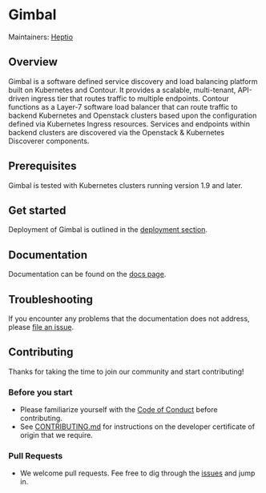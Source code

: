 # Gimbal

Maintainers: [Heptio](https://github.com/heptio)

## Overview

Gimbal is a software defined service discovery and load balancing platform built on Kubernetes and Contour. It provides a scalable, multi-tenant, API-driven ingress tier that routes traffic to multiple endpoints. Contour functions as a Layer-7 software load balancer that can route traffic to backend Kubernetes and Openstack clusters based upon the configuration defined via Kubernetes Ingress resources. Services and endpoints within backend clusters are discovered via the Openstack & Kubernetes Discoverer components. 

## Prerequisites

Gimbal is tested with Kubernetes clusters running version 1.9 and later.

## Get started

Deployment of Gimbal is outlined in the [deployment section](deployment/README.md).

## Documentation

Documentation can be found on the [docs page](docs/README.md).

## Troubleshooting

If you encounter any problems that the documentation does not address, please [file an issue](https://github.com/heptio/gimbal/issues).

## Contributing

Thanks for taking the time to join our community and start contributing!

### Before you start

- Please familiarize yourself with the [Code of Conduct](CODE_OF_CONDUCT.md) before contributing.
- See [CONTRIBUTING.md](CONTRIBUTING.md) for instructions on the developer certificate of origin that we require.

### Pull Requests

- We welcome pull requests. Fee free to dig through the [issues](https://github.com/heptio/gimbal/issues) and jump in.
